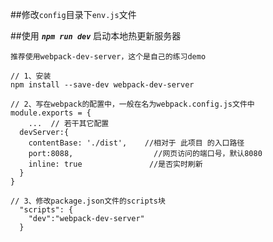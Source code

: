 ##修改`config`目录下`env.js`文件

##使用  ***`npm run dev`*** 启动本地热更新服务器

`推荐使用webpack-dev-server，这个是自己的练习demo`
```shell
// 1、安装
npm install --save-dev webpack-dev-server

// 2、写在webpack的配置中，一般在名为webpack.config.js文件中
module.exports = {
    ...  // 若干其它配置
  devServer:{
    contentBase: './dist',    //相对于 此项目 的入口路径
    port:8088,                  //网页访问的端口号，默认8080
    inline: true               //是否实时刷新
  }
}

// 3、修改package.json文件的scripts块
  "scripts": {
    "dev":"webpack-dev-server"
  }
```

